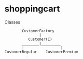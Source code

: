 # shoppingcart

Classes

			CustomerFactory
					|
			   Customer(I)
			________|_________	
			|			   	  |
	CustomerRegular    CustomerPremium
